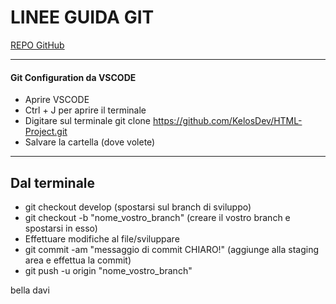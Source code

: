# LINEE GUIDA GIT
[REPO GitHub](https://github.com/KelosDev/HTML-Project.git)
***
#### Git Configuration da VSCODE
- Aprire VSCODE
- Ctrl + J per aprire il terminale
- Digitare sul terminale git clone https://github.com/KelosDev/HTML-Project.git
- Salvare la cartella (dove volete)

***
## Dal terminale
- git checkout develop (spostarsi sul branch di sviluppo)
- git checkout -b "nome_vostro_branch" (creare il vostro branch e spostarsi in esso)
- Effettuare modifiche al file/sviluppare
- git commit -am "messaggio di commit CHIARO!" (aggiunge alla staging area e effettua la commit)
- git push -u origin "nome_vostro_branch"

bella davi